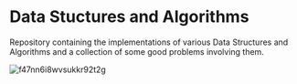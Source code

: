 # Data Stuctures and Algorithms
Repository containing the implementations of various Data Structures and Algorithms and a collection of some good problems involving them.

![f47nn6i8wvsukkr92t2g](https://user-images.githubusercontent.com/74519511/129438206-05d00fc0-938b-43db-b9d0-6309ea2dfb88.jpg)
